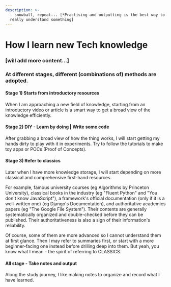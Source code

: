 ```yaml
---
description: >-
  - snowball, repeat... [*Practising and outputting is the best way to learn and
  really understand something]
---
```


# How I learn new Tech knowledge

### \[will add more content...\]

### At different stages, different \(combinations of\) methods are adopted. 

#### **Stage 1\) Starts from introductory resources**

When I am approaching a new field of knowledge, starting from an introductory video or article is a smart way to get a broad view of the knowledge efficiently. 

#### **Stage 2\) DIY - Learn by doing \| Write some code**

After grabbing a broad view of how the thing works, I will start getting my hands dirty to play with it in experiments. Try to follow the tutorials to make toy apps or POCs \(Proof of Concepts\).

#### **Stage 3\) Refer to classics**

Later when I have more knowledge storage, I will start depending on more classical and comprehensive first-hand resources. 

For example, famous university courses \(eg Algorithms by Princeton University\), classical books in the industry \(eg "Fluent Python" and "You don't know JavaScript"\), a framework's official documentation \(only if it is a well-written one\) \(eg Django's Documentation\), and authoritative academics papers \(eg "The Google File System"\). Their contents are generally systematically organized and double-checked before they can be published. Their authoritativeness is also a sign of their information's reliability. 

Of course, some of them are more advanced so I cannot understand them at first glance. Then I may refer to summaries first, or start with a more beginner-facing one instead before drilling deep into them. But yeah, you know what I mean - the spirit of referring to CLASSICS.

#### **All stage - Take notes and output**

Along the study journey, I like making notes to organize and record what I have learned.

